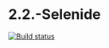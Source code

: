 # 2.2.-Selenide

[![Build status](https://ci.appveyor.com/api/projects/status/5i3826on7j5gln99/branch/master?svg=true)](https://ci.appveyor.com/project/Rina-esp/2-2-selenide/branch/master)
